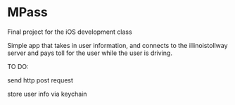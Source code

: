 MPass
=====

Final project for the iOS development class

Simple app that takes in user information, and connects to the illinoistollway server
and pays toll for the user while the user is driving.

TO DO:

send http post request

store user info via keychain
